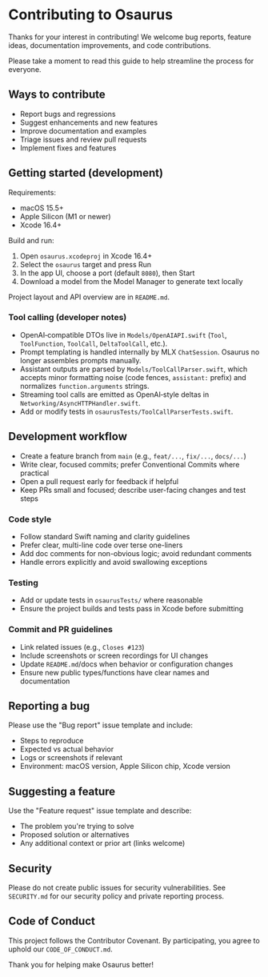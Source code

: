 # Contributing to Osaurus

Thanks for your interest in contributing! We welcome bug reports, feature ideas, documentation improvements, and code contributions.

Please take a moment to read this guide to help streamline the process for everyone.

## Ways to contribute

- Report bugs and regressions
- Suggest enhancements and new features
- Improve documentation and examples
- Triage issues and review pull requests
- Implement fixes and features

## Getting started (development)

Requirements:

- macOS 15.5+
- Apple Silicon (M1 or newer)
- Xcode 16.4+

Build and run:

1. Open `osaurus.xcodeproj` in Xcode 16.4+
2. Select the `osaurus` target and press Run
3. In the app UI, choose a port (default `8080`), then Start
4. Download a model from the Model Manager to generate text locally

Project layout and API overview are in `README.md`.

### Tool calling (developer notes)

- OpenAI‑compatible DTOs live in `Models/OpenAIAPI.swift` (`Tool`, `ToolFunction`, `ToolCall`, `DeltaToolCall`, etc.).
- Prompt templating is handled internally by MLX `ChatSession`. Osaurus no longer assembles prompts manually.
- Assistant outputs are parsed by `Models/ToolCallParser.swift`, which accepts minor formatting noise (code fences, `assistant:` prefix) and normalizes `function.arguments` strings.
- Streaming tool calls are emitted as OpenAI‑style deltas in `Networking/AsyncHTTPHandler.swift`.
- Add or modify tests in `osaurusTests/ToolCallParserTests.swift`.

## Development workflow

- Create a feature branch from `main` (e.g., `feat/...`, `fix/...`, `docs/...`)
- Write clear, focused commits; prefer Conventional Commits where practical
- Open a pull request early for feedback if helpful
- Keep PRs small and focused; describe user-facing changes and test steps

### Code style

- Follow standard Swift naming and clarity guidelines
- Prefer clear, multi-line code over terse one-liners
- Add doc comments for non-obvious logic; avoid redundant comments
- Handle errors explicitly and avoid swallowing exceptions

### Testing

- Add or update tests in `osaurusTests/` where reasonable
- Ensure the project builds and tests pass in Xcode before submitting

### Commit and PR guidelines

- Link related issues (e.g., `Closes #123`)
- Include screenshots or screen recordings for UI changes
- Update `README.md`/docs when behavior or configuration changes
- Ensure new public types/functions have clear names and documentation

## Reporting a bug

Please use the "Bug report" issue template and include:

- Steps to reproduce
- Expected vs actual behavior
- Logs or screenshots if relevant
- Environment: macOS version, Apple Silicon chip, Xcode version

## Suggesting a feature

Use the "Feature request" issue template and describe:

- The problem you're trying to solve
- Proposed solution or alternatives
- Any additional context or prior art (links welcome)

## Security

Please do not create public issues for security vulnerabilities. See `SECURITY.md` for our security policy and private reporting process.

## Code of Conduct

This project follows the Contributor Covenant. By participating, you agree to uphold our `CODE_OF_CONDUCT.md`.

Thank you for helping make Osaurus better!
